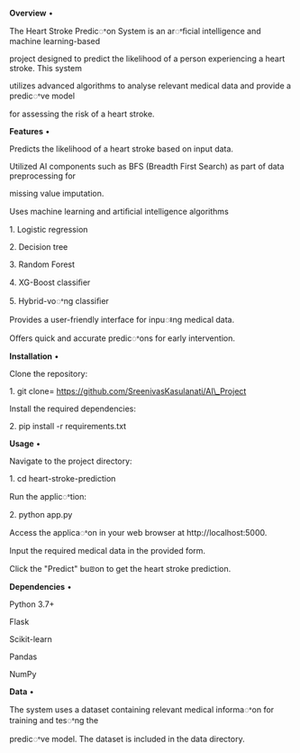 <a name="br1"></a> 

**Overview**
•

The Heart Stroke Predicꢀon System is an arꢀﬁcial intelligence and machine learning-based

project designed to predict the likelihood of a person experiencing a heart stroke. This system

utilizes advanced algorithms to analyse relevant medical data and provide a predicꢀve model

for assessing the risk of a heart stroke.


**Features**
•


Predicts the likelihood of a heart stroke based on input data.

Utilized AI components such as BFS (Breadth First Search) as part of data preprocessing for

missing value imputation.

Uses machine learning and artiﬁcial intelligence algorithms

1\. Logistic regression

2\. Decision tree

3\. Random Forest

4\. XG-Boost classiﬁer

5\. Hybrid-voꢀng classiﬁer


Provides a user-friendly interface for inpuꢁng medical data.

Oﬀers quick and accurate predicꢀons for early intervention.


**Installation**
•


Clone the repository:

1\. git clone= https://github.com/SreenivasKasulanati/AI\_Project

Install the required dependencies:

2\. pip install -r requirements.txt


**Usage**
•



Navigate to the project directory:

1\. cd heart-stroke-prediction

Run the applicꢀtion:

2\. python app.py

Access the applicaꢀon in your web browser at http://localhost:5000.

Input the required medical data in the provided form.

Click the "Predict" buꢂon to get the heart stroke prediction.


**Dependencies**
•


Python 3.7+

Flask

Scikit-learn

Pandas

NumPy

**Data**
•


<a name="br2"></a> 
The system uses a dataset containing relevant medical informaꢀon for training and tesꢀng the

predicꢀve model. The dataset is included in the data directory.


